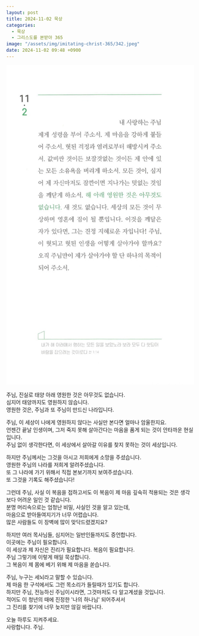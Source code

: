 ```yaml
---
layout: post
title: 2024-11-02 묵상
categories:
  - 묵상
  - 그리스도를 본받아 365
image: "/assets/img/imitating-christ-365/342.jpeg"
date: 2024-11-02 09:48 +0900
---
```


![image](/assets/img/imitating-christ-365/342.jpeg)

주님, 진실로 태양 아래 영원한 것은 아무것도 없습니다.  
심지어 태양까지도 영원하지 않습니다.  
영원한 것은, 주님과 또 주님이 만드신 나라입니다.

주님, 이 세상이 나에게 영원하지 않다는 사실만 본다면 얼마나 암울한지요.  
언젠간 끝날 인생이며, 그저 죽지 못해 살아간다는 마음을 품게 되는 것이 안타까운 현실입니다.  
주님 없이 생각한다면, 이 세상에서 살아갈 이유를 찾지 못하는 것이 세상입니다.

하지만 주님께서는 그것을 아시고 저희에게 소망을 주셨습니다.  
영원한 주님의 나라를 저희게 알려주셨습니다.  
또 그 나라에 가기 위해서 직접 본보기까지 보여주셨습니다.  
또 그것을 기록도 해주셨습니다!

그런데 주님, 사실 이 복음을 접하고서도 이 복음이 제 마음 깊숙히 적용되는 것은 생각보다 어려운 일인 것 같습니다.  
분명 머리속으로는 엄청난 비밀, 사실인 것을 알고 있는데,  
마음으로 받아들여지기가 너무 어렵습니다.  
많은 사람들도 이 장벽에 많이 맞닥드렸겠지요?

하지만 여러 목사님들, 심지어는 일반인들까지도 증언합니다.  
이곳에는 주님이 필요합니다.  
이 세상과 제 자신은 진리가 필요합니다. 복음이 필요합니다.  
주님 그렇기에 이렇게 매일 묵상합니다.  
그 복음이 제 몸에 베기 위해 제 마음을 쏟습니다.

주님, 누구는 세뇌라고 말할 수 있습니다.  
제 마음 한 구석에서도 그런 목소리가 들릴때가 있기도 합니다.  
하지만 주님, 전능하신 주님이시라면, 그것마저도 다 알고계셨을 것입니다.  
적어도 이 청년의 때에 진정한 '나의 하나님' 되어주셔서  
그 진리를 찾기에 너무 늦지만 않길 바랍니다.

오늘 하루도 지켜주세요.  
사랑합니다. 주님.
